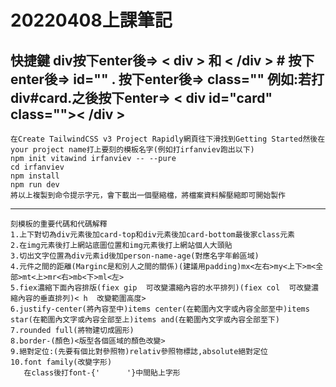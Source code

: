  # 20220408上課筆記
   快捷鍵
   div按下enter後=> < div > 和 < /div >
    # 按下enter後=> id=""
    . 按下enter後=> class=""
例如:若打div#card.之後按下enter=> < div id="card" class="">< /div >
-------------------------------------------------------------------------------------
    在Create TailwindCSS v3 Project Rapidly網頁往下滑找到Getting Started然後在your project name打上要刻的模板名字(例如打irfanviev跑出以下)
    npm init vitawind irfanviev -- --pure
    cd irfanviev
    npm install
    npm run dev
    將以上複製到命令提示字元，會下載出一個壓縮檔，將檔案資料解壓縮即可開始製作
-------------------------------------------------------------------------------------
    刻模板的重要代碼和代碼解釋
    1.上下對切為div元素後加card-top和div元素後加card-bottom最後家class元素
    2.在img元素後打上網站底圖位置和img元素後打上網站個人大頭貼
    3.切出文字位置為div元素id後加person-name-age(對應名字年齡區域)
    4.元件之間的距離(Marginc是和別人之間的關係)(建議用padding)mx<左右>my<上下>m<全部>mt<上>mr<右>mb<下>ml<左>
    5.fiex濃縮下面內容排版(fiex gip  可改變濃縮內容的水平排列)(fiex col  可改變濃縮內容的垂直排列)< h  改變範圍高度>
    6.justify-center(將內容至中)items center(在範圍內文字或內容全部至中)items star(在範圍內文字或內容全部至上)items and(在範圍內文字或內容全部至下)
    7.rounded full(將物建切成圓形)
    8.border-(顏色)<版型各個區域的顏色改變>
    9.絕對定位:(先要有個比對參照物)relativ參照物標誌,absolute絕對定位
    10.font family(改變字形)
       在class後打font-{'      '}中間貼上字形

    
